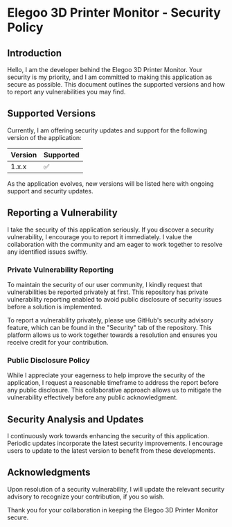 # Elegoo 3D Printer Monitor - Security Policy

## Introduction

Hello, I am the developer behind the Elegoo 3D Printer Monitor. Your security is my priority, and I am committed to making this application as secure as possible. This document outlines the supported versions and how to report any vulnerabilities you may find. 

## Supported Versions

Currently, I am offering security updates and support for the following version of the application:

| Version | Supported          |
| ------- | ------------------ |
| 1.x.x   | :white_check_mark: |

As the application evolves, new versions will be listed here with ongoing support and security updates.

## Reporting a Vulnerability

I take the security of this application seriously. If you discover a security vulnerability, I encourage you to report it immediately. I value the collaboration with the community and am eager to work together to resolve any identified issues swiftly.

### Private Vulnerability Reporting

To maintain the security of our user community, I kindly request that vulnerabilities be reported privately at first. This repository has private vulnerability reporting enabled to avoid public disclosure of security issues before a solution is implemented. 

To report a vulnerability privately, please use GitHub's security advisory feature, which can be found in the "Security" tab of the repository. This platform allows us to work together towards a resolution and ensures you receive credit for your contribution.

### Public Disclosure Policy

While I appreciate your eagerness to help improve the security of the application, I request a reasonable timeframe to address the report before any public disclosure. This collaborative approach allows us to mitigate the vulnerability effectively before any public acknowledgment.

## Security Analysis and Updates

I continuously work towards enhancing the security of this application. Periodic updates incorporate the latest security improvements. I encourage users to update to the latest version to benefit from these developments.

## Acknowledgments

Upon resolution of a security vulnerability, I will update the relevant security advisory to recognize your contribution, if you so wish.

Thank you for your collaboration in keeping the Elegoo 3D Printer Monitor secure.
